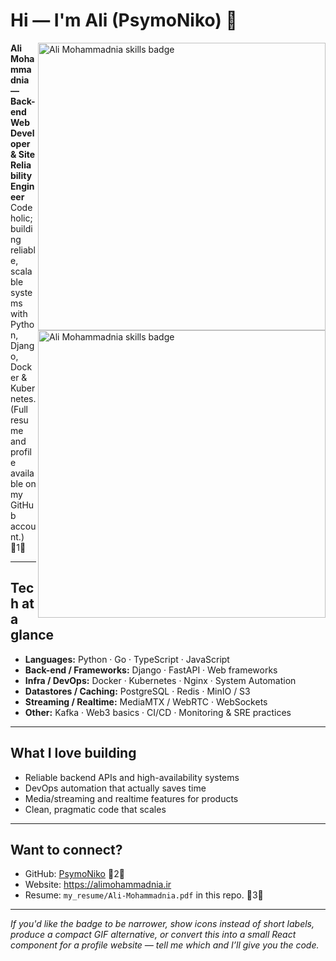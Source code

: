 # Hi — I'm Ali (PsymoNiko) 👋

<img align="right" src="assets/skills-badge.png" width="460" alt="Ali Mohammadnia skills badge" />


<img align="right" src="assets/skills-badge.svg" width="460" alt="Ali Mohammadnia skills badge" />

**Ali Mohammadnia — Back-end Web Developer & Site Reliability Engineer**  
Codeholic; building reliable, scalable systems with Python, Django, Docker & Kubernetes.  
(Full resume and profile available on my GitHub account.) 1

---

## Tech at a glance
- **Languages:** Python · Go · TypeScript · JavaScript
- **Back-end / Frameworks:** Django · FastAPI · Web frameworks
- **Infra / DevOps:** Docker · Kubernetes · Nginx · System Automation
- **Datastores / Caching:** PostgreSQL · Redis · MinIO / S3
- **Streaming / Realtime:** MediaMTX / WebRTC · WebSockets
- **Other:** Kafka · Web3 basics · CI/CD · Monitoring & SRE practices

---

## What I love building
- Reliable backend APIs and high-availability systems
- DevOps automation that actually saves time
- Media/streaming and realtime features for products
- Clean, pragmatic code that scales

---

## Want to connect?
- GitHub: [PsymoNiko](https://github.com/PsymoNiko) 2  
- Website: https://alimohammadnia.ir  
- Resume: `my_resume/Ali-Mohammadnia.pdf` in this repo. 3

---

*If you'd like the badge to be narrower, show icons instead of short labels, produce a compact GIF alternative, or convert this into a small React component for a profile website — tell me which and I’ll give you the code.*
